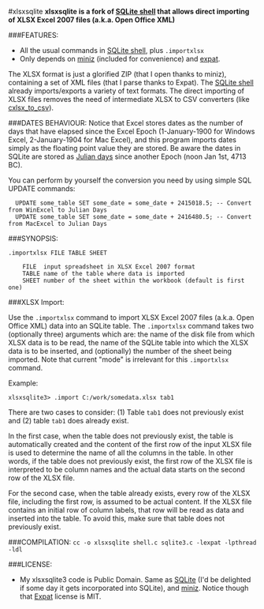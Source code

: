 #xlsxsqlite
**xlsxsqlite is a fork of [SQLite shell](https://www.sqlite.org/cli.html) that allows direct importing of XLSX Excel 2007 files (a.k.a. Open Office XML)**

###FEATURES:
* All the usual commands in [SQLite shell](https://www.sqlite.org/cli.html), plus `.importxlsx`
* Only depends on [miniz](https://code.google.com/p/miniz/) (included for convenience) and [expat](http://expat.sourceforge.net/).

The XLSX format is just a glorified ZIP (that I open thanks to miniz), containing a set of XML files (that I parse thanks to Expat). The [SQLite shell](https://www.sqlite.org/cli.html) already imports/exports a variety of text formats.
The direct importing of XLSX files removes the need of intermediate XLSX to CSV converters (like [cxlsx_to_csv](https://github.com/vpaesa/cxlsx_to_csv)).

###DATES BEHAVIOUR:
Notice that Excel stores dates as the number of days that have elapsed since the Excel Epoch (1-January-1900 for Windows Excel, 2-January-1904 for Mac Excel), and this program imports dates simply as the floating point value they are stored. Be aware the dates in SQLite are stored as [Julian days](https://en.wikipedia.org/wiki/Julian_date) since another Epoch (noon Jan 1st, 4713 BC).

You can perform by yourself the conversion you need by using simple SQL UPDATE commands: 
```
  UPDATE some_table SET some_date = some_date + 2415018.5; -- Convert from WinExcel to Julian Days
  UPDATE some_table SET some_date = some_date + 2416480.5; -- Convert from MacExcel to Julian Days
```

###SYNOPSIS:
```
.importxlsx FILE TABLE SHEET

    FILE  input spreadsheet in XLSX Excel 2007 format
    TABLE name of the table where data is imported
    SHEET number of the sheet within the workbook (default is first one)
```
###XLSX Import:

Use the `.importxlsx` command to import XLSX Excel 2007 files (a.k.a. Open Office XML) data into an SQLite table. The `.importxlsx` command takes two (optionally three) arguments which are: the name of the disk file from which XLSX data is to be read, the name of the SQLite table into which the XLSX data is to be inserted, and (optionally) the number of the sheet being imported.
Note that current "mode" is irrelevant for this `.importxlsx` command.

Example:
```
xlsxsqlite3> .import C:/work/somedata.xlsx tab1
```
There are two cases to consider: (1) Table `tab1` does not previously exist and (2) table `tab1` does already exist.

In the first case, when the table does not previously exist, the table is automatically created and the content of the first row of the input XLSX file is used to determine the name of all the columns in the table. In other words, if the table does not previously exist, the first row of the XLSX file is interpreted to be column names and the actual data starts on the second row of the XLSX file.

For the second case, when the table already exists, every row of the XLSX file, including the first row, is assumed to be actual content. If the XLSX file contains an initial row of column labels, that row will be read as data and inserted into the table. To avoid this, make sure that table does not previously exist.

###COMPILATION:
`cc -o xlsxsqlite shell.c sqlite3.c -lexpat -lpthread -ldl`

###LICENSE:
* My xlsxsqlite3 code is Public Domain. Same as [SQLite](https://www.sqlite.org/) (I'd be delighted if some day it gets incorporated into SQLite), and [miniz](https://code.google.com/p/miniz/). Notice though that [Expat](http://expat.sourceforge.net/) license is MIT.
